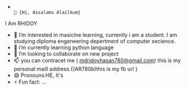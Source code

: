 -                                                                                                       👋 {Hi, Assalamu Alailkum}
I Am RHIDOY
- 👀 I’m interested in  masicine learning, currently i am a student. I am studying diploma engeneering depertment of computer secience.
- 🌱 I’m currently learning python language
- 💞️ I’m looking to collaborate on new project
- 📫 you can contracet me ( mdridoyhasan780@gmail.com) this is my personal maill address.{(AR780b)this is my fb url }
- 😄 Pronouns:HE, It's
- ⚡ Fun fact: ...

<!---
Rhidoy66/Rhidoy66 is a ✨ special ✨ repository because its `README.md` (this file) appears on your GitHub profile.
You can click the Preview link to take a look at your changes.
--->
